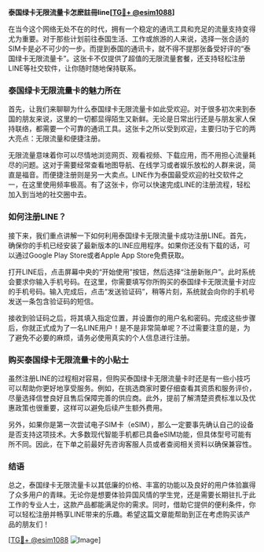 **泰国绿卡无限流量卡怎麽註冊line[[TG💪+ @esim1088](https://t.me/s/esim1088)]**

在当今这个网络无处不在的时代，拥有一个稳定的通讯工具和充足的流量支持变得尤为重要。对于那些计划前往泰国生活、工作或旅游的人来说，选择一张合适的SIM卡是必不可少的一步。而提到泰国的通讯卡，就不得不提那张备受好评的“泰国绿卡无限流量卡”。这张卡不仅提供了超值的无限流量套餐，还支持轻松注册LINE等社交软件，让你随时随地保持联系。

### 泰国绿卡无限流量卡的魅力所在

首先，让我们来聊聊为什么泰国绿卡无限流量卡如此受欢迎。对于很多初次来到泰国的朋友来说，这里的一切都显得陌生又新鲜。无论是日常出行还是与朋友家人保持联络，都需要一个可靠的通讯工具。这张卡之所以受到欢迎，主要归功于它的两大亮点：无限流量和便捷注册。

无限流量意味着你可以尽情地浏览网页、观看视频、下载应用，而不用担心流量耗尽的问题。这对于需要经常查看地图导航、在线学习或者娱乐放松的人群来说，简直是福音。而便捷注册则是另一大卖点。LINE作为泰国最受欢迎的社交软件之一，在这里使用频率极高。有了这张卡，你可以快速完成LINE的注册流程，轻松加入到当地的社交圈中去。

### 如何注册LINE？

接下来，我们重点讲解一下如何利用泰国绿卡无限流量卡成功注册LINE。首先，确保你的手机已经安装了最新版本的LINE应用程序。如果你还没有下载的话，可以通过Google Play Store或者Apple App Store免费获取。

打开LINE后，点击屏幕中央的“开始使用”按钮，然后选择“注册新账户”。此时系统会要求你输入手机号码。在这里，你需要填写你所购买的泰国绿卡无限流量卡对应的手机号码。输入完成后，点击“发送验证码”，稍等片刻，系统就会向你的手机号发送一条包含验证码的短信。

接收到验证码之后，将其填入指定位置，并设置你的用户名和密码。完成这些步骤后，你就正式成为了一名LINE用户！是不是非常简单呢？不过需要注意的是，为了避免不必要的麻烦，请务必使用真实的个人信息进行注册。

### 购买泰国绿卡无限流量卡的小贴士

虽然注册LINE的过程相对容易，但购买泰国绿卡无限流量卡时还是有一些小技巧可以帮助你更好地享受服务。例如，在挑选商家时要仔细查看其资质和服务评价，尽量选择信誉良好且售后保障完善的供应商。此外，提前了解清楚资费标准以及优惠政策也很重要，这样可以避免后续产生额外费用。

另外，如果你是第一次尝试电子SIM卡（eSIM），那么一定要事先确认自己的设备是否支持这项技术。大多数现代智能手机都已具备eSIM功能，但具体型号可能有所不同。因此，在下单之前最好先咨询客服人员或者查阅相关资料以确保兼容性。

### 结语

总之，泰国绿卡无限流量卡以其低廉的价格、丰富的功能以及良好的用户体验赢得了众多用户的青睐。无论你是想要体验异国风情的学生党，还是需要长期驻扎于此工作的专业人士，这款产品都能满足你的需求。同时，借助它提供的便利条件，你可以轻松注册并畅享LINE带来的乐趣。希望这篇文章能帮助到正在考虑购买该产品的朋友们！

[[TG💪+ @esim1088](https://t.me/s/esim1088) ![Image](https://i.postimg.cc/4NQfJmqS/Snipaste-2025-05-13-00-14-12.png)]